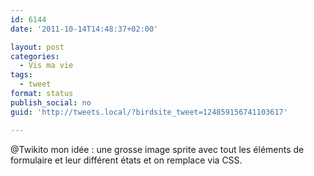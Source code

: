```yaml
---
id: 6144
date: '2011-10-14T14:48:37+02:00'

layout: post
categories:
  - Vis ma vie
tags:
  - tweet
format: status
publish_social: no
guid: 'http://tweets.local/?birdsite_tweet=124859156741103617'

---
```


@Twikito mon idée : une grosse image sprite avec tout les éléments de formulaire et leur différent états et on remplace via CSS.